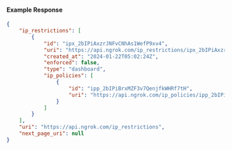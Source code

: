 <!-- Code generated for API Clients. DO NOT EDIT. -->

#### Example Response

```json
{
	"ip_restrictions": [
		{
			"id": "ipx_2bIPiAxzrJNFvCNhAs1WefP9xv4",
			"uri": "https://api.ngrok.com/ip_restrictions/ipx_2bIPiAxzrJNFvCNhAs1WefP9xv4",
			"created_at": "2024-01-22T05:02:24Z",
			"enforced": false,
			"type": "dashboard",
			"ip_policies": [
				{
					"id": "ipp_2bIPiBrxMZF3v7QenjfkWHRf7tH",
					"uri": "https://api.ngrok.com/ip_policies/ipp_2bIPiBrxMZF3v7QenjfkWHRf7tH"
				}
			]
		}
	],
	"uri": "https://api.ngrok.com/ip_restrictions",
	"next_page_uri": null
}
```
